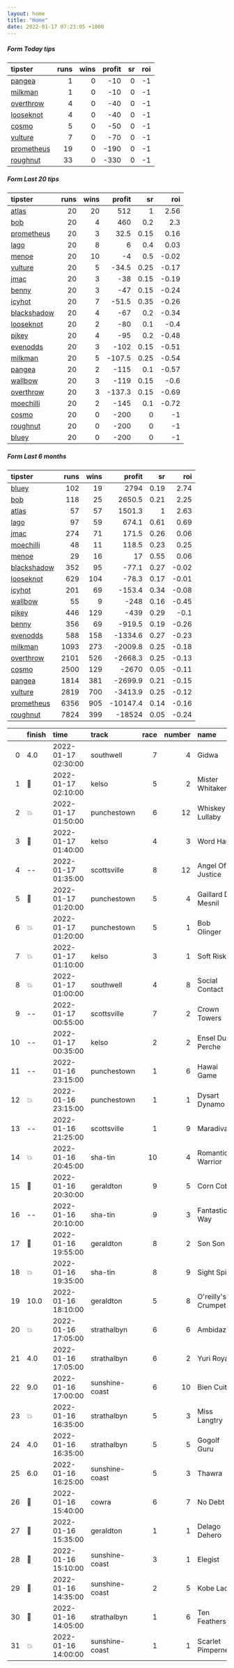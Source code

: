 ```yaml
---   
layout: home  
title: "Home"   
date: 2022-01-17 07:23:05 +1000  
---   
```



##### Form Today tips   

| tipster                                                       |   runs |   wins |   profit |   sr |   roi |
|:--------------------------------------------------------------|-------:|-------:|---------:|-----:|------:|
| [pangea](https://mrwayneo.github.io/tips/pangea.html)         |      1 |      0 |      -10 |    0 |    -1 |
| [milkman](https://mrwayneo.github.io/tips/milkman.html)       |      1 |      0 |      -10 |    0 |    -1 |
| [overthrow](https://mrwayneo.github.io/tips/overthrow.html)   |      4 |      0 |      -40 |    0 |    -1 |
| [looseknot](https://mrwayneo.github.io/tips/looseknot.html)   |      4 |      0 |      -40 |    0 |    -1 |
| [cosmo](https://mrwayneo.github.io/tips/cosmo.html)           |      5 |      0 |      -50 |    0 |    -1 |
| [vulture](https://mrwayneo.github.io/tips/vulture.html)       |      7 |      0 |      -70 |    0 |    -1 |
| [prometheus](https://mrwayneo.github.io/tips/prometheus.html) |     19 |      0 |     -190 |    0 |    -1 |
| [roughnut](https://mrwayneo.github.io/tips/roughnut.html)     |     33 |      0 |     -330 |    0 |    -1 |

##### Form Last 20 tips   

| tipster                                                         |   runs |   wins |   profit |   sr |   roi |
|:----------------------------------------------------------------|-------:|-------:|---------:|-----:|------:|
| [atlas](https://mrwayneo.github.io/tips/atlas.html)             |     20 |     20 |    512   | 1    |  2.56 |
| [bob](https://mrwayneo.github.io/tips/bob.html)                 |     20 |      4 |    460   | 0.2  |  2.3  |
| [prometheus](https://mrwayneo.github.io/tips/prometheus.html)   |     20 |      3 |     32.5 | 0.15 |  0.16 |
| [lago](https://mrwayneo.github.io/tips/lago.html)               |     20 |      8 |      6   | 0.4  |  0.03 |
| [menoe](https://mrwayneo.github.io/tips/menoe.html)             |     20 |     10 |     -4   | 0.5  | -0.02 |
| [vulture](https://mrwayneo.github.io/tips/vulture.html)         |     20 |      5 |    -34.5 | 0.25 | -0.17 |
| [jmac](https://mrwayneo.github.io/tips/jmac.html)               |     20 |      3 |    -38   | 0.15 | -0.19 |
| [benny](https://mrwayneo.github.io/tips/benny.html)             |     20 |      3 |    -47   | 0.15 | -0.24 |
| [icyhot](https://mrwayneo.github.io/tips/icyhot.html)           |     20 |      7 |    -51.5 | 0.35 | -0.26 |
| [blackshadow](https://mrwayneo.github.io/tips/blackshadow.html) |     20 |      4 |    -67   | 0.2  | -0.34 |
| [looseknot](https://mrwayneo.github.io/tips/looseknot.html)     |     20 |      2 |    -80   | 0.1  | -0.4  |
| [pikey](https://mrwayneo.github.io/tips/pikey.html)             |     20 |      4 |    -95   | 0.2  | -0.48 |
| [evenodds](https://mrwayneo.github.io/tips/evenodds.html)       |     20 |      3 |   -102   | 0.15 | -0.51 |
| [milkman](https://mrwayneo.github.io/tips/milkman.html)         |     20 |      5 |   -107.5 | 0.25 | -0.54 |
| [pangea](https://mrwayneo.github.io/tips/pangea.html)           |     20 |      2 |   -115   | 0.1  | -0.57 |
| [wallbow](https://mrwayneo.github.io/tips/wallbow.html)         |     20 |      3 |   -119   | 0.15 | -0.6  |
| [overthrow](https://mrwayneo.github.io/tips/overthrow.html)     |     20 |      3 |   -137.3 | 0.15 | -0.69 |
| [moechilli](https://mrwayneo.github.io/tips/moechilli.html)     |     20 |      2 |   -145   | 0.1  | -0.72 |
| [cosmo](https://mrwayneo.github.io/tips/cosmo.html)             |     20 |      0 |   -200   | 0    | -1    |
| [roughnut](https://mrwayneo.github.io/tips/roughnut.html)       |     20 |      0 |   -200   | 0    | -1    |
| [bluey](https://mrwayneo.github.io/tips/bluey.html)             |     20 |      0 |   -200   | 0    | -1    |

##### Form Last 6 months   

| tipster                                                         |   runs |   wins |   profit |   sr |   roi |
|:----------------------------------------------------------------|-------:|-------:|---------:|-----:|------:|
| [bluey](https://mrwayneo.github.io/tips/bluey.html)             |    102 |     19 |   2794   | 0.19 |  2.74 |
| [bob](https://mrwayneo.github.io/tips/bob.html)                 |    118 |     25 |   2650.5 | 0.21 |  2.25 |
| [atlas](https://mrwayneo.github.io/tips/atlas.html)             |     57 |     57 |   1501.3 | 1    |  2.63 |
| [lago](https://mrwayneo.github.io/tips/lago.html)               |     97 |     59 |    674.1 | 0.61 |  0.69 |
| [jmac](https://mrwayneo.github.io/tips/jmac.html)               |    274 |     71 |    171.5 | 0.26 |  0.06 |
| [moechilli](https://mrwayneo.github.io/tips/moechilli.html)     |     48 |     11 |    118.5 | 0.23 |  0.25 |
| [menoe](https://mrwayneo.github.io/tips/menoe.html)             |     29 |     16 |     17   | 0.55 |  0.06 |
| [blackshadow](https://mrwayneo.github.io/tips/blackshadow.html) |    352 |     95 |    -77.1 | 0.27 | -0.02 |
| [looseknot](https://mrwayneo.github.io/tips/looseknot.html)     |    629 |    104 |    -78.3 | 0.17 | -0.01 |
| [icyhot](https://mrwayneo.github.io/tips/icyhot.html)           |    201 |     69 |   -153.4 | 0.34 | -0.08 |
| [wallbow](https://mrwayneo.github.io/tips/wallbow.html)         |     55 |      9 |   -248   | 0.16 | -0.45 |
| [pikey](https://mrwayneo.github.io/tips/pikey.html)             |    446 |    129 |   -439   | 0.29 | -0.1  |
| [benny](https://mrwayneo.github.io/tips/benny.html)             |    356 |     69 |   -919.5 | 0.19 | -0.26 |
| [evenodds](https://mrwayneo.github.io/tips/evenodds.html)       |    588 |    158 |  -1334.6 | 0.27 | -0.23 |
| [milkman](https://mrwayneo.github.io/tips/milkman.html)         |   1093 |    273 |  -2009.8 | 0.25 | -0.18 |
| [overthrow](https://mrwayneo.github.io/tips/overthrow.html)     |   2101 |    526 |  -2668.3 | 0.25 | -0.13 |
| [cosmo](https://mrwayneo.github.io/tips/cosmo.html)             |   2500 |    129 |  -2670   | 0.05 | -0.11 |
| [pangea](https://mrwayneo.github.io/tips/pangea.html)           |   1814 |    381 |  -2699.9 | 0.21 | -0.15 |
| [vulture](https://mrwayneo.github.io/tips/vulture.html)         |   2819 |    700 |  -3413.9 | 0.25 | -0.12 |
| [prometheus](https://mrwayneo.github.io/tips/prometheus.html)   |   6356 |    905 | -10147.4 | 0.14 | -0.16 |
| [roughnut](https://mrwayneo.github.io/tips/roughnut.html)       |   7824 |    399 | -18524   | 0.05 | -0.24 |

|    | finish            | time                | track          |   race |   number | name               |   odds | tipster             |
|---:|:------------------|:--------------------|:---------------|-------:|---------:|:-------------------|-------:|:--------------------|
|  0 | 4.0               | 2022-01-17 02:30:00 | southwell      |      7 |        4 | Gidwa              |   8.5  | looseknot           |
|  1 | :3rd_place_medal: | 2022-01-17 02:10:00 | kelso          |      5 |        2 | Mister Whitaker    |   2.7  | overthrow           |
|  2 | :boom:            | 2022-01-17 01:50:00 | punchestown    |      6 |       12 | Whiskey Lullaby    |   3.2  | overthrow           |
|  3 | :3rd_place_medal: | 2022-01-17 01:40:00 | kelso          |      4 |        3 | Word Has It        |   3.2  | overthrow           |
|  4 | --                | 2022-01-17 01:35:00 | scottsville    |      8 |       12 | Angel Of Justice   |   0    | milkman             |
|  5 | :3rd_place_medal: | 2022-01-17 01:20:00 | punchestown    |      5 |        4 | Gaillard Du Mesnil |   5.5  | pangea,blackshadow  |
|  6 | :boom:            | 2022-01-17 01:20:00 | punchestown    |      5 |        1 | Bob Olinger        |   1.45 | milkman             |
|  7 | :boom:            | 2022-01-17 01:10:00 | kelso          |      3 |        1 | Soft Risk          |   1.7  | milkman             |
|  8 | :boom:            | 2022-01-17 01:00:00 | southwell      |      4 |        8 | Social Contact     |   2.6  | vulture             |
|  9 | --                | 2022-01-17 00:55:00 | scottsville    |      7 |        2 | Crown Towers       |   0    | pangea              |
| 10 | --                | 2022-01-17 00:35:00 | kelso          |      2 |        2 | Ensel Du Perche    |   6    | looseknot           |
| 11 | --                | 2022-01-16 23:15:00 | punchestown    |      1 |        6 | Hawai Game         |   5.5  | vulture             |
| 12 | :boom:            | 2022-01-16 23:15:00 | punchestown    |      1 |        1 | Dysart Dynamo      |   1.5  | overthrow,lago      |
| 13 | --                | 2022-01-16 21:25:00 | scottsville    |      1 |        9 | Maradiva           |   0    | vulture             |
| 14 | :boom:            | 2022-01-16 20:45:00 | sha-tin        |     10 |        4 | Romantic Warrior   |   0    | milkman             |
| 15 | :2nd_place_medal: | 2022-01-16 20:30:00 | geraldton      |      9 |        5 | Corn Cob           |   1.95 | milkman             |
| 16 | --                | 2022-01-16 20:10:00 | sha-tin        |      9 |        3 | Fantastic Way      |   0    | icyhot              |
| 17 | :2nd_place_medal: | 2022-01-16 19:55:00 | geraldton      |      8 |        2 | Son Son            |   1.8  | vulture,blackshadow |
| 18 | :boom:            | 2022-01-16 19:35:00 | sha-tin        |      8 |        9 | Sight Spirit       |   1.9  | vulture,milkman     |
| 19 | 10.0              | 2022-01-16 18:10:00 | geraldton      |      5 |        8 | O'reilly's Crumpet |  31    | cosmo,bluey         |
| 20 | :boom:            | 2022-01-16 17:05:00 | strathalbyn    |      6 |        6 | Ambidazzle         |   5    | pangea              |
| 21 | 4.0               | 2022-01-16 17:05:00 | strathalbyn    |      6 |        2 | Yuri Royale        |   2.1  | icyhot              |
| 22 | 9.0               | 2022-01-16 17:00:00 | sunshine-coast |      6 |       10 | Bien Cuit          |   6    | overthrow           |
| 23 | :boom:            | 2022-01-16 16:35:00 | strathalbyn    |      5 |        3 | Miss Langtry       |   3    | vulture             |
| 24 | 4.0               | 2022-01-16 16:35:00 | strathalbyn    |      5 |        5 | Gogolf Guru        |   9    | moechilli           |
| 25 | 6.0               | 2022-01-16 16:25:00 | sunshine-coast |      5 |        3 | Thawra             |   5.5  | benny,pangea        |
| 26 | :3rd_place_medal: | 2022-01-16 15:40:00 | cowra          |      6 |        7 | No Debt            |   2.6  | vulture             |
| 27 | :2nd_place_medal: | 2022-01-16 15:35:00 | geraldton      |      1 |        1 | Delago Dehero      |   4.4  | pangea              |
| 28 | :2nd_place_medal: | 2022-01-16 15:10:00 | sunshine-coast |      3 |        1 | Elegist            |   3    | pangea              |
| 29 | :3rd_place_medal: | 2022-01-16 14:35:00 | sunshine-coast |      2 |        5 | Kobe Lad           |   4.5  | overthrow           |
| 30 | :3rd_place_medal: | 2022-01-16 14:05:00 | strathalbyn    |      1 |        6 | Ten Feathers       |   5.5  | looseknot           |
| 31 | :boom:            | 2022-01-16 14:00:00 | sunshine-coast |      1 |        1 | Scarlet Pimpernel  |   1.85 | overthrow           |
